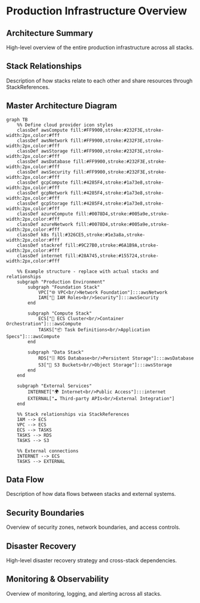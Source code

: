 # Production Infrastructure Overview

## Architecture Summary
High-level overview of the entire production infrastructure across all stacks.

## Stack Relationships
Description of how stacks relate to each other and share resources through StackReferences.

## Master Architecture Diagram

```mermaid
graph TB
    %% Define cloud provider icon styles
    classDef awsCompute fill:#FF9900,stroke:#232F3E,stroke-width:2px,color:#fff
    classDef awsNetwork fill:#FF9900,stroke:#232F3E,stroke-width:2px,color:#fff
    classDef awsStorage fill:#FF9900,stroke:#232F3E,stroke-width:2px,color:#fff
    classDef awsDatabase fill:#FF9900,stroke:#232F3E,stroke-width:2px,color:#fff
    classDef awsSecurity fill:#FF9900,stroke:#232F3E,stroke-width:2px,color:#fff
    classDef gcpCompute fill:#4285F4,stroke:#1a73e8,stroke-width:2px,color:#fff
    classDef gcpNetwork fill:#4285F4,stroke:#1a73e8,stroke-width:2px,color:#fff
    classDef gcpStorage fill:#4285F4,stroke:#1a73e8,stroke-width:2px,color:#fff
    classDef azureCompute fill:#0078D4,stroke:#005a9e,stroke-width:2px,color:#fff
    classDef azureNetwork fill:#0078D4,stroke:#005a9e,stroke-width:2px,color:#fff
    classDef k8s fill:#326CE5,stroke:#1e3a8a,stroke-width:2px,color:#fff
    classDef stackref fill:#9C27B0,stroke:#6A1B9A,stroke-width:2px,color:#fff
    classDef internet fill:#28A745,stroke:#155724,stroke-width:2px,color:#fff

    %% Example structure - replace with actual stacks and relationships
    subgraph "Production Environment"
        subgraph "Foundation Stack"
            VPC["🌐 VPC<br/>Network Foundation"]:::awsNetwork
            IAM["🔐 IAM Roles<br/>Security"]:::awsSecurity
        end

        subgraph "Compute Stack"
            ECS["🐳 ECS Cluster<br/>Container Orchestration"]:::awsCompute
            TASKS["📦 Task Definitions<br/>Application Specs"]:::awsCompute
        end

        subgraph "Data Stack"
            RDS["🗄️ RDS Database<br/>Persistent Storage"]:::awsDatabase
            S3["💾 S3 Buckets<br/>Object Storage"]:::awsStorage
        end
    end

    subgraph "External Services"
        INTERNET["🌍 Internet<br/>Public Access"]:::internet
        EXTERNAL["☁️ Third-party APIs<br/>External Integration"]
    end

    %% Stack relationships via StackReferences
    IAM --> ECS
    VPC --> ECS
    ECS --> TASKS
    TASKS --> RDS
    TASKS --> S3

    %% External connections
    INTERNET --> ECS
    TASKS --> EXTERNAL
```

## Data Flow
Description of how data flows between stacks and external systems.

## Security Boundaries
Overview of security zones, network boundaries, and access controls.

## Disaster Recovery
High-level disaster recovery strategy and cross-stack dependencies.

## Monitoring & Observability
Overview of monitoring, logging, and alerting across all stacks.